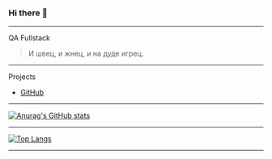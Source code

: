 ### Hi there 👋

***
QA Fullstack
> И швец, и жнец, и на дуде игрец.
***
Projects
+ [GitHub](https://github.com/isharakhov?tab=repositories)

***
[![Anurag's GitHub stats](https://github-readme-stats.vercel.app/api?username=isharakhov&hide=stars&count_private=false&show_icons=true&theme=gruvbox)](https://github.com/isharakhov/github-readme-stats)
***
[![Top Langs](https://github-readme-stats.vercel.app/api/top-langs/?username=isharakhov&layout=compact&hide_progress=true)](https://github.com/isharakhov/github-readme-stats)
***
